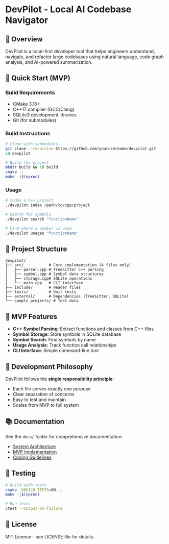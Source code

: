 # DevPilot - Local AI Codebase Navigator

## 🧠 Overview

DevPilot is a local-first developer tool that helps engineers understand, navigate, and refactor large codebases using natural language, code graph analysis, and AI-powered summarization.

## 🚀 Quick Start (MVP)

### Build Requirements
- CMake 3.16+
- C++17 compiler (GCC/Clang)
- SQLite3 development libraries
- Git (for submodules)

### Build Instructions
```bash
# Clone with submodules
git clone --recursive https://github.com/yourusername/devpilot.git
cd devpilot

# Build the project
mkdir build && cd build
cmake ..
make -j$(nproc)
```

### Usage
```bash
# Index a C++ project
./devpilot index /path/to/cpp/project

# Search for symbols
./devpilot search "functionName"

# Find where a symbol is used
./devpilot usages "functionName"
```

## 📁 Project Structure

```
devpilot/
├── src/           # Core implementation (4 files only)
│   ├── parser.cpp # TreeSitter C++ parsing
│   ├── symbol.cpp # Symbol data structures
│   ├── storage.cpp# SQLite operations
│   └── main.cpp   # CLI interface
├── include/       # Header files
├── tests/         # Unit tests
├── external/      # Dependencies (TreeSitter, SQLite)
└── sample_projects/ # Test data
```

## 🎯 MVP Features

- **C++ Symbol Parsing**: Extract functions and classes from C++ files
- **Symbol Storage**: Store symbols in SQLite database
- **Symbol Search**: Find symbols by name
- **Usage Analysis**: Track function call relationships
- **CLI Interface**: Simple command-line tool

## 🔄 Development Philosophy

DevPilot follows the **single responsibility principle**:
- Each file serves exactly one purpose
- Clear separation of concerns
- Easy to test and maintain
- Scales from MVP to full system

## 📚 Documentation

See the `docs/` folder for comprehensive documentation:
- [System Architecture](docs/architecture/system-overview.md)
- [MVP Implementation](docs/mvp/README.md)
- [Coding Guidelines](docs/coding-guidelines.md)

## 🧪 Testing

```bash
# Build with tests
cmake -DBUILD_TESTS=ON ..
make -j$(nproc)

# Run tests
ctest --output-on-failure
```

## 📄 License

MIT License - see LICENSE file for details.
